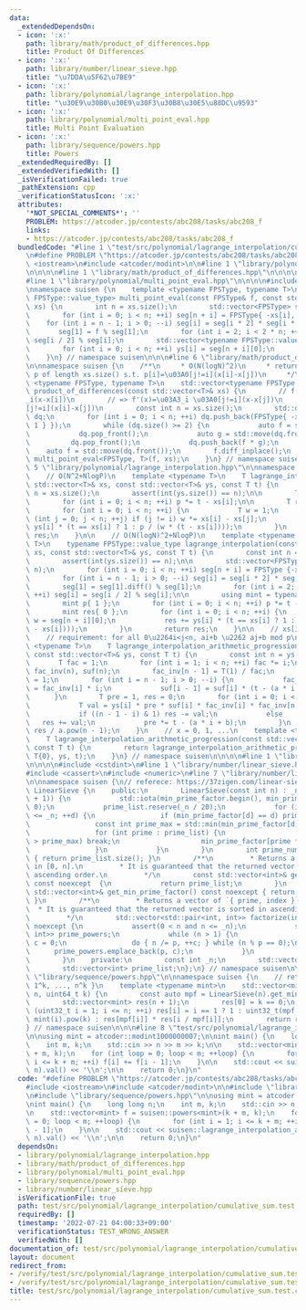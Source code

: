 ```yaml
---
data:
  _extendedDependsOn:
  - icon: ':x:'
    path: library/math/product_of_differences.hpp
    title: Product Of Differences
  - icon: ':x:'
    path: library/number/linear_sieve.hpp
    title: "\u7DDA\u5F62\u7BE9"
  - icon: ':x:'
    path: library/polynomial/lagrange_interpolation.hpp
    title: "\u30E9\u30B0\u30E9\u30F3\u30B8\u30E5\u88DC\u9593"
  - icon: ':x:'
    path: library/polynomial/multi_point_eval.hpp
    title: Multi Point Evaluation
  - icon: ':x:'
    path: library/sequence/powers.hpp
    title: Powers
  _extendedRequiredBy: []
  _extendedVerifiedWith: []
  _isVerificationFailed: true
  _pathExtension: cpp
  _verificationStatusIcon: ':x:'
  attributes:
    '*NOT_SPECIAL_COMMENTS*': ''
    PROBLEM: https://atcoder.jp/contests/abc208/tasks/abc208_f
    links:
    - https://atcoder.jp/contests/abc208/tasks/abc208_f
  bundledCode: "#line 1 \"test/src/polynomial/lagrange_interpolation/cumulative_sum.test.cpp\"\
    \n#define PROBLEM \"https://atcoder.jp/contests/abc208/tasks/abc208_f\"\n\n#include\
    \ <iostream>\n#include <atcoder/modint>\n\n#line 1 \"library/polynomial/lagrange_interpolation.hpp\"\
    \n\n\n\n#line 1 \"library/math/product_of_differences.hpp\"\n\n\n\n#include <deque>\n\
    #line 1 \"library/polynomial/multi_point_eval.hpp\"\n\n\n\n#include <vector>\n\
    \nnamespace suisen {\n    template <typename FPSType, typename T>\n    std::vector<typename\
    \ FPSType::value_type> multi_point_eval(const FPSType& f, const std::vector<T>&\
    \ xs) {\n        int n = xs.size();\n        std::vector<FPSType> seg(2 * n);\n\
    \        for (int i = 0; i < n; ++i) seg[n + i] = FPSType{ -xs[i], 1 };\n    \
    \    for (int i = n - 1; i > 0; --i) seg[i] = seg[i * 2] * seg[i * 2 + 1];\n \
    \       seg[1] = f % seg[1];\n        for (int i = 2; i < 2 * n; ++i) seg[i] =\
    \ seg[i / 2] % seg[i];\n        std::vector<typename FPSType::value_type> ys(n);\n\
    \        for (int i = 0; i < n; ++i) ys[i] = seg[n + i][0];\n        return ys;\n\
    \    }\n} // namespace suisen\n\n\n#line 6 \"library/math/product_of_differences.hpp\"\
    \n\nnamespace suisen {\n    /**\n     * O(N(logN)^2)\n     * return the vector\
    \ p of length xs.size() s.t. p[i]=\u03A0[j!=i](x[i]-x[j])\n     */\n    template\
    \ <typename FPSType, typename T>\n    std::vector<typename FPSType::value_type>\
    \ product_of_differences(const std::vector<T>& xs) {\n        // f(x):=\u03A0\
    _i(x-x[i])\n        // => f'(x)=\u03A3_i \u03A0[j!=i](x-x[j])\n        // => f'(x[i])=\u03A0\
    [j!=i](x[i]-x[j])\n        const int n = xs.size();\n        std::deque<FPSType>\
    \ dq;\n        for (int i = 0; i < n; ++i) dq.push_back(FPSType{ -xs[i], mint{\
    \ 1 } });\n        while (dq.size() >= 2) {\n            auto f = std::move(dq.front());\n\
    \            dq.pop_front();\n            auto g = std::move(dq.front());\n  \
    \          dq.pop_front();\n            dq.push_back(f * g);\n        }\n    \
    \    auto f = std::move(dq.front());\n        f.diff_inplace();\n        return\
    \ multi_point_eval<FPSType, T>(f, xs);\n    }\n} // namespace suisen\n\n\n\n#line\
    \ 5 \"library/polynomial/lagrange_interpolation.hpp\"\n\nnamespace suisen {\n\
    \    // O(N^2+NlogP)\n    template <typename T>\n    T lagrange_interpolation_naive(const\
    \ std::vector<T>& xs, const std::vector<T>& ys, const T t) {\n        const int\
    \ n = xs.size();\n        assert(int(ys.size()) == n);\n\n        T p{ 1 };\n\
    \        for (int i = 0; i < n; ++i) p *= t - xs[i];\n\n        T res{ 0 };\n\
    \        for (int i = 0; i < n; ++i) {\n            T w = 1;\n            for\
    \ (int j = 0; j < n; ++j) if (j != i) w *= xs[i] - xs[j];\n            res +=\
    \ ys[i] * (t == xs[i] ? 1 : p / (w * (t - xs[i])));\n        }\n        return\
    \ res;\n    }\n\n    // O(N(logN)^2+NlogP)\n    template <typename FPSType, typename\
    \ T>\n    typename FPSType::value_type lagrange_interpolation(const std::vector<T>&\
    \ xs, const std::vector<T>& ys, const T t) {\n        const int n = xs.size();\n\
    \        assert(int(ys.size()) == n);\n\n        std::vector<FPSType> seg(2 *\
    \ n);\n        for (int i = 0; i < n; ++i) seg[n + i] = FPSType {-xs[i], 1};\n\
    \        for (int i = n - 1; i > 0; --i) seg[i] = seg[i * 2] * seg[i * 2 + 1];\n\
    \        seg[1] = seg[1].diff() % seg[1];\n        for (int i = 2; i < 2 * n;\
    \ ++i) seg[i] = seg[i / 2] % seg[i];\n\n        using mint = typename FPSType::value_type;\n\
    \        mint p{ 1 };\n        for (int i = 0; i < n; ++i) p *= t - xs[i];\n\n\
    \        mint res{ 0 };\n        for (int i = 0; i < n; ++i) {\n            mint\
    \ w = seg[n + i][0];\n            res += ys[i] * (t == xs[i] ? 1 : p / (w * (t\
    \ - xs[i])));\n        }\n        return res;\n    }\n\n    // xs[i] = ai + b\n\
    \    // requirement: for all 0\u2264i<j<n, ai+b \u2262 aj+b mod p\n    template\
    \ <typename T>\n    T lagrange_interpolation_arithmetic_progression(T a, T b,\
    \ const std::vector<T>& ys, const T t) {\n        const int n = ys.size();\n \
    \       T fac = 1;\n        for (int i = 1; i < n; ++i) fac *= i;\n        std::vector<T>\
    \ fac_inv(n), suf(n);\n        fac_inv[n - 1] = T(1) / fac;\n        suf[n - 1]\
    \ = 1;\n        for (int i = n - 1; i > 0; --i) {\n            fac_inv[i - 1]\
    \ = fac_inv[i] * i;\n            suf[i - 1] = suf[i] * (t - (a * i + b));\n  \
    \      }\n        T pre = 1, res = 0;\n        for (int i = 0; i < n; ++i) {\n\
    \            T val = ys[i] * pre * suf[i] * fac_inv[i] * fac_inv[n - i - 1];\n\
    \            if ((n - 1 - i) & 1) res -= val;\n            else              \
    \   res += val;\n            pre *= t - (a * i + b);\n        }\n        return\
    \ res / a.pow(n - 1);\n    }\n    // x = 0, 1, ...\n    template <typename T>\n\
    \    T lagrange_interpolation_arithmetic_progression(const std::vector<T>& ys,\
    \ const T t) {\n        return lagrange_interpolation_arithmetic_progression(T{1},\
    \ T{0}, ys, t);\n    }\n} // namespace suisen\n\n\n\n#line 1 \"library/sequence/powers.hpp\"\
    \n\n\n\n#include <cstdint>\n#line 1 \"library/number/linear_sieve.hpp\"\n\n\n\n\
    #include <cassert>\n#include <numeric>\n#line 7 \"library/number/linear_sieve.hpp\"\
    \n\nnamespace suisen {\n// referece: https://37zigen.com/linear-sieve/\nclass\
    \ LinearSieve {\n    public:\n        LinearSieve(const int n) : _n(n), min_prime_factor(std::vector<int>(n\
    \ + 1)) {\n            std::iota(min_prime_factor.begin(), min_prime_factor.end(),\
    \ 0);\n            prime_list.reserve(_n / 20);\n            for (int d = 2; d\
    \ <= _n; ++d) {\n                if (min_prime_factor[d] == d) prime_list.push_back(d);\n\
    \                const int prime_max = std::min(min_prime_factor[d], _n / d);\n\
    \                for (int prime : prime_list) {\n                    if (prime\
    \ > prime_max) break;\n                    min_prime_factor[prime * d] = prime;\n\
    \                }\n            }\n        }\n        int prime_num() const noexcept\
    \ { return prime_list.size(); }\n        /**\n         * Returns a vector of primes\
    \ in [0, n].\n         * It is guaranteed that the returned vector is sorted in\
    \ ascending order.\n         */\n        const std::vector<int>& get_prime_list()\
    \ const noexcept  {\n            return prime_list;\n        }\n        const\
    \ std::vector<int>& get_min_prime_factor() const noexcept { return min_prime_factor;\
    \ }\n        /**\n         * Returns a vector of `{ prime, index }`.\n       \
    \  * It is guaranteed that the returned vector is sorted in ascending order.\n\
    \         */\n        std::vector<std::pair<int, int>> factorize(int n) const\
    \ noexcept {\n            assert(0 < n and n <= _n);\n            std::vector<std::pair<int,\
    \ int>> prime_powers;\n            while (n > 1) {\n                int p = min_prime_factor[n],\
    \ c = 0;\n                do { n /= p, ++c; } while (n % p == 0);\n          \
    \      prime_powers.emplace_back(p, c);\n            }\n            return prime_powers;\n\
    \        }\n    private:\n        const int _n;\n        std::vector<int> min_prime_factor;\n\
    \        std::vector<int> prime_list;\n};\n} // namespace suisen\n\n\n#line 6\
    \ \"library/sequence/powers.hpp\"\n\nnamespace suisen {\n    // returns { 0^k,\
    \ 1^k, ..., n^k }\n    template <typename mint>\n    std::vector<mint> powers(uint32_t\
    \ n, uint64_t k) {\n        const auto mpf = LinearSieve(n).get_min_prime_factor();\n\
    \        std::vector<mint> res(n + 1);\n        res[0] = k == 0;\n        for\
    \ (uint32_t i = 1; i <= n; ++i) res[i] = i == 1 ? 1 : uint32_t(mpf[i]) == i ?\
    \ mint(i).pow(k) : res[mpf[i]] * res[i / mpf[i]];\n        return res;\n    }\n\
    } // namespace suisen\n\n\n#line 8 \"test/src/polynomial/lagrange_interpolation/cumulative_sum.test.cpp\"\
    \n\nusing mint = atcoder::modint1000000007;\n\nint main() {\n    long long n;\n\
    \    int m, k;\n    std::cin >> n >> m >> k;\n\n    std::vector<mint> f = suisen::powers<mint>(k\
    \ + m, k);\n    for (int loop = 0; loop < m; ++loop) {\n        for (int i = 1;\
    \ i <= k + m; ++i) f[i] += f[i - 1];\n    }\n\n    std::cout << suisen::lagrange_interpolation_arithmetic_progression<mint>(f,\
    \ n).val() << '\\n';\n\n    return 0;\n}\n"
  code: "#define PROBLEM \"https://atcoder.jp/contests/abc208/tasks/abc208_f\"\n\n\
    #include <iostream>\n#include <atcoder/modint>\n\n#include \"library/polynomial/lagrange_interpolation.hpp\"\
    \n#include \"library/sequence/powers.hpp\"\n\nusing mint = atcoder::modint1000000007;\n\
    \nint main() {\n    long long n;\n    int m, k;\n    std::cin >> n >> m >> k;\n\
    \n    std::vector<mint> f = suisen::powers<mint>(k + m, k);\n    for (int loop\
    \ = 0; loop < m; ++loop) {\n        for (int i = 1; i <= k + m; ++i) f[i] += f[i\
    \ - 1];\n    }\n\n    std::cout << suisen::lagrange_interpolation_arithmetic_progression<mint>(f,\
    \ n).val() << '\\n';\n\n    return 0;\n}\n"
  dependsOn:
  - library/polynomial/lagrange_interpolation.hpp
  - library/math/product_of_differences.hpp
  - library/polynomial/multi_point_eval.hpp
  - library/sequence/powers.hpp
  - library/number/linear_sieve.hpp
  isVerificationFile: true
  path: test/src/polynomial/lagrange_interpolation/cumulative_sum.test.cpp
  requiredBy: []
  timestamp: '2022-07-21 04:00:33+09:00'
  verificationStatus: TEST_WRONG_ANSWER
  verifiedWith: []
documentation_of: test/src/polynomial/lagrange_interpolation/cumulative_sum.test.cpp
layout: document
redirect_from:
- /verify/test/src/polynomial/lagrange_interpolation/cumulative_sum.test.cpp
- /verify/test/src/polynomial/lagrange_interpolation/cumulative_sum.test.cpp.html
title: test/src/polynomial/lagrange_interpolation/cumulative_sum.test.cpp
---
```

